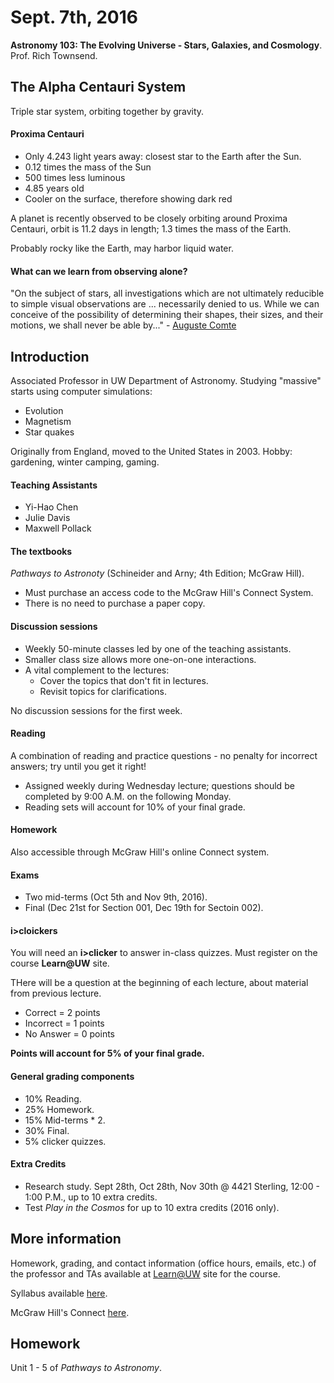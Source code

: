 Sept. 7th, 2016
===============

**Astronomy 103: The Evolving Universe - Stars, Galaxies, and Cosmology**.
Prof. Rich Townsend.

The Alpha Centauri System
-------------------------

Triple star system, orbiting together by gravity.

#### Proxima Centauri

- Only 4.243 light years away: closest star to the Earth after the Sun.
- 0.12 times the mass of the Sun
- 500 times less luminous
- 4.85 years old
- Cooler on the surface, therefore showing dark red

A planet is recently observed to be closely orbiting around Proxima Centauri, orbit is 11.2 days in length; 1.3 times the mass of the Earth.

Probably rocky like the Earth, may harbor liquid water.

#### What can we learn from observing alone?

"On the subject of stars, all investigations which are not ultimately reducible to simple visual observations are ... necessarily denied to us. While we can conceive of the possibility of determining their shapes, their sizes, and their motions, we shall never be able by..." - [Auguste Comte](https://en.wikipedia.org/wiki/Auguste_Comte)

Introduction
------------

Associated Professor in UW Department of Astronomy. Studying "massive" starts using computer simulations:

- Evolution
- Magnetism
- Star quakes

Originally from England, moved to the United States in 2003.
Hobby: gardening, winter camping, gaming.

#### Teaching Assistants

- Yi-Hao Chen
- Julie Davis
- Maxwell Pollack

#### The textbooks

*Pathways to Astronoty* (Schineider and Arny; 4th Edition; McGraw Hill).

- Must purchase an access code to the McGraw Hill's Connect System.
- There is no need to purchase a paper copy.

#### Discussion sessions

- Weekly 50-minute classes led by one of the teaching assistants.
- Smaller class size allows more one-on-one interactions.
- A vital complement to the lectures:
  - Cover the topics that don't fit in lectures.
  - Revisit topics for clarifications.

No discussion sessions for the first week.

#### Reading

A combination of reading and practice questions - no penalty for incorrect answers; try until you get it right!

- Assigned weekly during Wednesday lecture; questions should be completed by 9:00 A.M. on the following Monday.
- Reading sets will account for 10% of your final grade.

#### Homework

Also accessible through McGraw Hill's online Connect system.

#### Exams

- Two mid-terms (Oct 5th and Nov 9th, 2016).
- Final (Dec 21st for Section 001, Dec 19th for Sectoin 002).

#### i>cloickers

You will need an **i>clicker** to answer in-class quizzes. Must register on the course **Learn@UW** site.

THere will be a question at the beginning of each lecture, about material from previous lecture.

- Correct = 2 points
- Incorrect = 1 points
- No Answer = 0 points

**Points will account for 5% of your final grade.**

#### General grading components

- 10% Reading.
- 25% Homework.
- 15% Mid-terms * 2.
- 30% Final.
- 5% clicker quizzes.

#### Extra Credits

- Research study. Sept 28th, Oct 28th, Nov 30th @ 4421 Sterling, 12:00 - 1:00 P.M., up to 10 extra credits.
- Test *Play in the Cosmos* for up to 10 extra credits (2016 only).


More information
----------------

Homework, grading, and contact information (office hours, emails, etc.) of the professor and TAs available at [Learn@UW](https://uwmad.courses.wisconsin.edu/d2l/home/3362804) site for the course.

Syllabus available [here](https://uwmad.courses.wisconsin.edu/d2l/le/content/3362804/fullscreen/21144277/View).

McGraw Hill's Connect [here](http://connect.mheducation.com/class/r-townsend-section-002).

Homework
--------

Unit 1 - 5 of *Pathways to Astronomy*.
